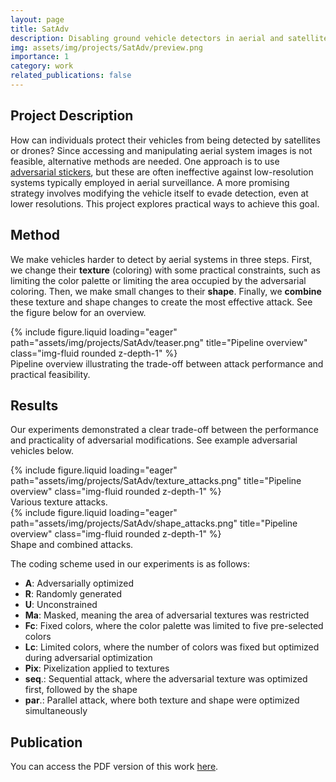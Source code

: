 ```yaml
---
layout: page
title: SatAdv
description: Disabling ground vehicle detectors in aerial and satellite imagery.
img: assets/img/projects/SatAdv/preview.png
importance: 1
category: work
related_publications: false
---
```


## Project Description

How can individuals protect their vehicles from being detected by satellites or drones? Since accessing and manipulating aerial system images is not feasible, alternative methods are needed. One approach is to use [adversarial stickers](https://arxiv.org/abs/2108.11765), but these are often ineffective against low-resolution systems typically employed in aerial surveillance. A more promising strategy involves modifying the vehicle itself to evade detection, even at lower resolutions. This project explores practical ways to achieve this goal.

## Method

We make vehicles harder to detect by aerial systems in three steps. First, we change their **texture** (coloring) with some practical constraints, such as limiting the color palette or limiting the area occupied by the adversarial coloring. Then, we make small changes to their **shape**. Finally, we **combine** these texture and shape changes to create the most effective attack. See the figure below for an overview.

<div class="row">
    <div class="col-sm mt-3 mt-md-0">
        {% include figure.liquid loading="eager" path="assets/img/projects/SatAdv/teaser.png" title="Pipeline overview" class="img-fluid rounded z-depth-1" %}
    </div>
</div>
<div class="caption">
    Pipeline overview illustrating the trade-off between attack performance and practical feasibility.
</div>

## Results

<!-- Our experiments revealed a trade-off between the performance and practicality of adversarial modifications. Our results suggest that it is most beneficial to combine texture modifications with very minor shape modifications. This allows to avoid making too large modifications to the original vehicle, but achieves almost 100% performance in fooling the vehicle detectors in aerial systems. See example adversarial vehicles below. -->
Our experiments demonstrated a clear trade-off between the performance and practicality of adversarial modifications. See example adversarial vehicles below.

<div class="row">
    <div class="col-sm mt-3 mt-md-0">
        {% include figure.liquid loading="eager" path="assets/img/projects/SatAdv/texture_attacks.png" title="Pipeline overview" class="img-fluid rounded z-depth-1" %}
    </div>
</div>
<div class="caption">
    Various texture attacks.
</div>

<div class="row">
    <div class="col-sm mt-3 mt-md-0">
        {% include figure.liquid loading="eager" path="assets/img/projects/SatAdv/shape_attacks.png" title="Pipeline overview" class="img-fluid rounded z-depth-1" %}
    </div>
</div>
<div class="caption">
    Shape and combined attacks.
</div>

The coding scheme used in our experiments is as follows:

- **A**: Adversarially optimized
- **R**: Randomly generated
- **U**: Unconstrained
- **Ma**: Masked, meaning the area of adversarial textures was restricted
- **Fc**: Fixed colors, where the color palette was limited to five pre-selected colors
- **Lc**: Limited colors, where the number of colors was fixed but optimized during adversarial optimization
- **Pix**: Pixelization applied to textures
- **seq**.: Sequential attack, where the adversarial texture was optimized first, followed by the shape
- **par**.: Parallel attack, where both texture and shape were optimized simultaneously

## Publication

<!-- [Download PDF](../../assets/pdf/CV.pdf) -->
You can access the PDF version of this work [here](../../publications).
